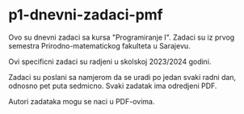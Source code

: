 # p1-dnevni-zadaci-pmf

Ovo su dnevni zadaci sa kursa "Programiranje I". Zadaci su iz prvog semestra Prirodno-matematickog fakulteta u Sarajevu.

Ovi specificni zadaci su radjeni u skolskoj 2023/2024 godini.

Zadaci su poslani sa namjerom da se uradi po jedan svaki radni dan, odnosno pet puta sedmicno. Svaki zadatak ima odredjeni PDF.

Autori zadataka mogu se naci u PDF-ovima.
